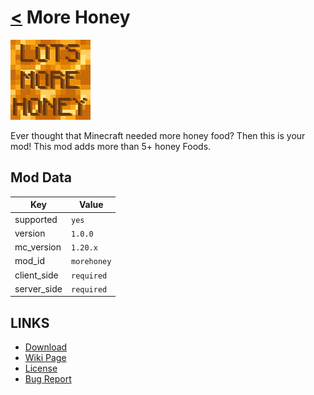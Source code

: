 # [<](../README.md) More Honey

![alt](icon.png)

Ever thought that Minecraft needed more honey food? Then this is your mod! This mod adds more than 5+ honey Foods.

## Mod Data

| Key         | Value       |
|-------------|-------------|
| supported   | `yes`       |
| version     | `1.0.0`     |
| mc_version  | `1.20.x`    |
| mod_id      | `morehoney` |
| client_side | `required`  |
| server_side | `required`  |

## LINKS
- [Download](DOWNLOAD)
- [Wiki Page](https://github.com/legopitstop/Fabric/wiki/More_Honey)
- [License](https://legopitstop.weebly.com/license.html)
- [Bug Report](https://github.com/legopitstop/Fabric/issues)